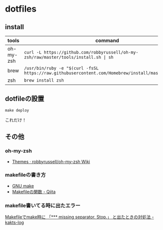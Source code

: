 # dotfiles
## install
|tools|command|discription|
|-----|-------|--------|
|oh-my-zsh|`curl -L https://github.com/robbyrussell/oh-my-zsh/raw/master/tools/install.sh \| sh `|| |
|brew|`/usr/bin/ruby -e "$(curl -fsSL https://raw.githubusercontent.com/Homebrew/install/master/install)"`||
|zsh|`brew install zsh`|


## dotfileの設置
```
make deploy
```
これだけ！

## その他
### oh-my-zsh
- [Themes · robbyrussell/oh-my-zsh Wiki](https://github.com/robbyrussell/oh-my-zsh/wiki/themes#wedisagree)
### makefileの書き方
- [GNU make](http://www.gnu.org/software/make/manual/make.html#toc-Overview-of-make)
- [Makefileの関数 - Qiita](https://qiita.com/chibi929/items/b8c5f36434d5d3fbfa4a)

### makefile書いてる時に出たエラー
[Makefileでmake時に 「*** missing separator. Stop.」 と出たときの対処法 - kakts-log](http://kakts-tec.hatenablog.com/entry/2016/12/18/225353)
